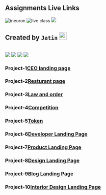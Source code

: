 ## Assignments Live Links

![ineuron](https://img.shields.io/badge/LCO-Ineuron-yellowgreen)
![live class](https://img.shields.io/badge/Live%20-class-red)
<img src ="https://img.shields.io/aur/last-modified/ineuron-PJT?style=for-the-badge"/>
##  Created by `Jatin` <img src="https://media.giphy.com/media/hvRJCLFzcasrR4ia7z/giphy.gif" width="25px">

<br>
<span>
<img src="https://img.shields.io/badge/html5%20-%23E34F26.svg?&style=for-the-badge&logo=html5&logoColor=white"/>
<img src="https://img.shields.io/badge/css3%20-%231572B6.svg?&style=for-the-badge&logo=css3&logoColor=white"/>
<img src="https://img.shields.io/badge/git%20-%23404d59.svg?&style=for-the-badge&logo=git&logoColor=white"/>
<img src="https://img.shields.io/badge/github%20-%23121011.svg?&style=for-the-badge&logo=github&logoColor=white"/>
</span>


### Project-1[CEO landing page](https://ceo1.netlify.app)

### Project-2[Resturant page](https://resturant001.netlify.app)

### Project-3[Law and order]()
### Project-4[Competition](https://comption.netlify.app/)
### Project-5[Token](https://token1.netlify.app)

### Project-6[Developer Landing Page](https://plant01.netlify.app)
### Project-7[Product Landing Page](https://product110.netlify.app)
### Project-8[Design Landing Page](https://project08.netlify.app)
### Project-9[Blog Landing Page](https://porduct09.netlify.app/)
### Project-10[Interior Design Landing Page](https://interior-design10.netlify.app)
